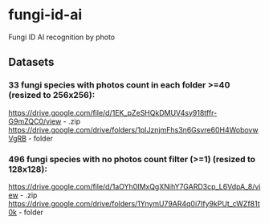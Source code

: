# fungi-id-ai
Fungi ID AI recognition by photo
## Datasets
### 33 fungi species with photos count in each folder >=40 (resized to 256x256):
https://drive.google.com/file/d/1EK_pZeSHQkDMUV4sy918tffr-G9mZQC0/view - .zip
https://drive.google.com/drive/folders/1pIJznjmFhs3n6Gsvre60H4WobovwVgRB - folder 
### 496 fungi species with no photos count filter (>=1) (resized to 128x128):
https://drive.google.com/file/d/1aOYh0IMxQgXNihY7GARD3cp_L6VdpA_8/view - .zip
https://drive.google.com/drive/folders/1YnymU79AR4q0i7Ify9kPUt_cWZf81t0k - folder 
